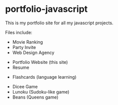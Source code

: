 # portfolio-javascript
This is my portfolio site for all my javascript projects.

Files include:
  <!-- Simple Pages, usually one or two techs in the stack, like HTML and CSS -->
  * Movie Ranking
  * Party Invite
  * Web Design Agency
  
  <!-- More Advanced Pages, two or more techs in the stack, like HTML & CSS, plus some fancier actions on the page -->
  * Portfolio Website (this site)</a></li>
  * Resume
  
  <!-- Complex Pages, with at least three techs (JS-html-css), and some very fancy interactions -->
  * Flashcards (language learning)
  
  <!-- Games -->
  * Dicee Game
  * Lunoku (Sudoku-like game)      
  * Beans (Queens game)
